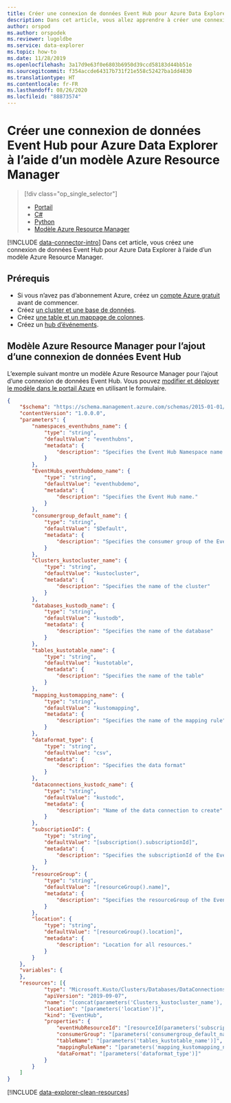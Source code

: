 ```yaml
---
title: Créer une connexion de données Event Hub pour Azure Data Explorer à l’aide d’un modèle Azure Resource Manager
description: Dans cet article, vous allez apprendre à créer une connexion de données Event Hub pour Azure Data Explorer à l’aide d’un modèle Azure Resource Manager.
author: orspod
ms.author: orspodek
ms.reviewer: lugoldbe
ms.service: data-explorer
ms.topic: how-to
ms.date: 11/28/2019
ms.openlocfilehash: 3a17d9e63f0e6803b6950d39ccd58183d44bb51e
ms.sourcegitcommit: f354accde64317b731f21e558c52427ba1dd4830
ms.translationtype: HT
ms.contentlocale: fr-FR
ms.lasthandoff: 08/26/2020
ms.locfileid: "88873574"
---
```

# <a name="create-an-event-hub-data-connection-for-azure-data-explorer-by-using-azure-resource-manager-template"></a>Créer une connexion de données Event Hub pour Azure Data Explorer à l’aide d’un modèle Azure Resource Manager

> [!div class="op_single_selector"]
> * [Portail](ingest-data-event-hub.md)
> * [C#](data-connection-event-hub-csharp.md)
> * [Python](data-connection-event-hub-python.md)
> * [Modèle Azure Resource Manager](data-connection-event-hub-resource-manager.md)

[!INCLUDE [data-connector-intro](includes/data-connector-intro.md)] 
Dans cet article, vous créez une connexion de données Event Hub pour Azure Data Explorer à l’aide d’un modèle Azure Resource Manager.

## <a name="prerequisites"></a>Prérequis

* Si vous n’avez pas d’abonnement Azure, créez un [compte Azure gratuit](https://azure.microsoft.com/free/) avant de commencer.
* Créez [un cluster et une base de données](create-cluster-database-portal.md).
* Créez [une table et un mappage de colonnes](ingest-data-event-hub.md#create-a-target-table-in-azure-data-explorer).
* Créez un [hub d’événements](https://docs.microsoft.com/azure/event-hubs/event-hubs-create).

## <a name="azure-resource-manager-template-for-adding-an-event-hub-data-connection"></a>Modèle Azure Resource Manager pour l’ajout d’une connexion de données Event Hub

L’exemple suivant montre un modèle Azure Resource Manager pour l’ajout d’une connexion de données Event Hub.  Vous pouvez [modifier et déployer le modèle dans le portail Azure](/azure/azure-resource-manager/resource-manager-quickstart-create-templates-use-the-portal#edit-and-deploy-the-template) en utilisant le formulaire.

```json
{
    "$schema": "https://schema.management.azure.com/schemas/2015-01-01/deploymentTemplate.json#",
    "contentVersion": "1.0.0.0",
    "parameters": {
        "namespaces_eventhubns_name": {
            "type": "string",
            "defaultValue": "eventhubns",
            "metadata": {
                "description": "Specifies the Event Hub Namespace name."
            }
        },
        "EventHubs_eventhubdemo_name": {
            "type": "string",
            "defaultValue": "eventhubdemo",
            "metadata": {
                "description": "Specifies the Event Hub name."
            }
        },
        "consumergroup_default_name": {
            "type": "string",
            "defaultValue": "$Default",
            "metadata": {
                "description": "Specifies the consumer group of the Event Hub."
            }
        },
        "Clusters_kustocluster_name": {
            "type": "string",
            "defaultValue": "kustocluster",
            "metadata": {
                "description": "Specifies the name of the cluster"
            }
        },
        "databases_kustodb_name": {
            "type": "string",
            "defaultValue": "kustodb",
            "metadata": {
                "description": "Specifies the name of the database"
            }
        },
        "tables_kustotable_name": {
            "type": "string",
            "defaultValue": "kustotable",
            "metadata": {
                "description": "Specifies the name of the table"
            }
        },
        "mapping_kustomapping_name": {
            "type": "string",
            "defaultValue": "kustomapping",
            "metadata": {
                "description": "Specifies the name of the mapping rule"
            }
        },
        "dataformat_type": {
            "type": "string",
            "defaultValue": "csv",
            "metadata": {
                "description": "Specifies the data format"
            }
        },
        "dataconnections_kustodc_name": {
            "type": "string",
            "defaultValue": "kustodc",
            "metadata": {
                "description": "Name of the data connection to create"
            }
        },
        "subscriptionId": {
            "type": "string",
            "defaultValue": "[subscription().subscriptionId]",
            "metadata": {
                "description": "Specifies the subscriptionId of the Event Hub"
            }
        },
        "resourceGroup": {
            "type": "string",
            "defaultValue": "[resourceGroup().name]",
            "metadata": {
                "description": "Specifies the resourceGroup of the Event Hub"
            }
        },
        "location": {
            "type": "string",
            "defaultValue": "[resourceGroup().location]",
            "metadata": {
                "description": "Location for all resources."
            }
        }
    },
    "variables": {
    },
    "resources": [{
            "type": "Microsoft.Kusto/Clusters/Databases/DataConnections",
            "apiVersion": "2019-09-07",
            "name": "[concat(parameters('Clusters_kustocluster_name'), '/', parameters('databases_kustodb_name'), '/', parameters('dataconnections_kustodc_name'))]",
            "location": "[parameters('location')]",
            "kind": "EventHub",
            "properties": {
                "eventHubResourceId": "[resourceId(parameters('subscriptionId'), parameters('resourceGroup'), 'Microsoft.EventHub/namespaces/eventhubs', parameters('namespaces_eventhubns_name'), parameters('EventHubs_eventhubdemo_name'))]",
                "consumerGroup": "[parameters('consumergroup_default_name')]",
                "tableName": "[parameters('tables_kustotable_name')]",
                "mappingRuleName": "[parameters('mapping_kustomapping_name')]",
                "dataFormat": "[parameters('dataformat_type')]"
            }
        }
    ]
}
```

[!INCLUDE [data-explorer-clean-resources](includes/data-explorer-clean-resources.md)]
